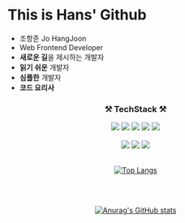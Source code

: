 
# This is Hans' Github

- 조항준 Jo HangJoon
- Web Frontend Developer
- **새로운 길**을 제시하는 개발자
- **읽기 쉬운** 개발자
- **심플한** 개발자
- **코드 요리사**

<div align=center>

### ⚒ **TechStack** ⚒

<div>

<img src="https://img.shields.io/badge/JavaScript-F7DF1E?style=flat-square&logo=JavaScript&logoColor=white"/>

<img src="https://img.shields.io/badge/TypeScript-3178C6?style=flat-square&logo=TypeScript&logoColor=white"/>

<img src="https://img.shields.io/badge/HTML5-E34F26?style=flat-square&logo=HTML5&logoColor=white"/>

<img src="https://img.shields.io/badge/CSS3-1572B6?style=flat-square&logo=CSS3&logoColor=white"/>

<img src="https://img.shields.io/badge/Python-3776AB?style=flat-square&logo=Python&logoColor=white"/>

</div>

<br>

<div>

<img src="https://img.shields.io/badge/React-61DAFB?style=flat-square&logo=React&logoColor=white"/>

<img src="https://img.shields.io/badge/React Native-61DAFB?style=flat-square&logo=React&logoColor=white"/>

<img src="https://img.shields.io/badge/Vue.js-4FC08D?style=flat-square&logo=Vue.js&logoColor=white"/>

</div>

<br>

[![Top Langs](https://github-readme-stats.vercel.app/api/top-langs/?username=anuraghazra&layout=compact)](https://github.com/anuraghazra/github-readme-stats)

<br>

<br>

[![Anurag's GitHub stats](https://github-readme-stats.vercel.app/api?username=wngkdroqkf441&hide=stars&show_icons=true&theme=codeSTACKr)](https://github.com/anuraghazra/github-readme-stats)

</div>

